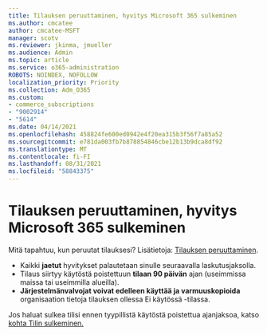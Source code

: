 ```yaml
---
title: Tilauksen peruuttaminen, hyvitys Microsoft 365 sulkeminen
ms.author: cmcatee
author: cmcatee-MSFT
manager: scotv
ms.reviewer: jkinma, jmueller
ms.audience: Admin
ms.topic: article
ms.service: o365-administration
ROBOTS: NOINDEX, NOFOLLOW
localization_priority: Priority
ms.collection: Adm_O365
ms.custom:
- commerce_subscriptions
- "9002914"
- "5614"
ms.date: 04/14/2021
ms.openlocfilehash: 458824fe600ed0942e4f20ea315b3f56f7a85a52
ms.sourcegitcommit: e781da003fb7b878854846cbe12b13b9dca8df92
ms.translationtype: MT
ms.contentlocale: fi-FI
ms.lasthandoff: 08/31/2021
ms.locfileid: "58843375"
---
```

# <a name="cancelrefundclose-your-microsoft-365-subscription"></a>Tilauksen peruuttaminen, hyvitys Microsoft 365 sulkeminen

Mitä tapahtuu, kun peruutat tilauksesi? Lisätietoja: [Tilauksen peruuttaminen](https://docs.microsoft.com/microsoft-365/commerce/subscriptions/cancel-your-subscription?view=o365-worldwide).

- Kaikki **jaetut** hyvitykset palautetaan sinulle seuraavalla laskutusjaksolla.
- Tilaus siirtyy käytöstä poistettuun **tilaan 90 päivän** ajan (useimmissa maissa tai useimmilla alueilla).
- **Järjestelmänvalvojat voivat edelleen käyttää ja varmuuskopioida** organisaation tietoja tilauksen ollessa Ei käytössä -tilassa.

Jos haluat sulkea tilisi ennen tyypillistä käytöstä poistettua ajanjaksoa, katso [kohta Tilin sulkeminen.](https://docs.microsoft.com/microsoft-365/commerce/close-your-account?view=o365-worldwide)
